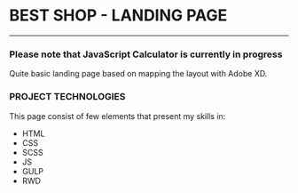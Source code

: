 # BEST SHOP - LANDING PAGE
_________________________
### Please note that JavaScript Calculator is currently in progress

Quite basic landing page based on mapping the layout with Adobe XD.

### PROJECT TECHNOLOGIES

This page consist of few elements that present my skills in:

- HTML
- CSS
- SCSS
- JS
- GULP
- RWD


